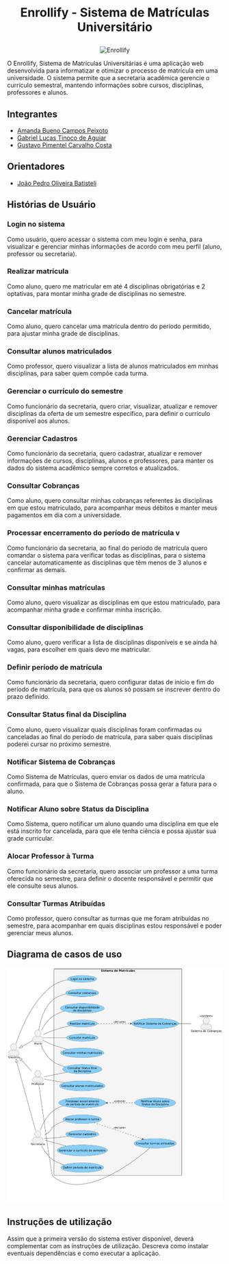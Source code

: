# <p align="center">Enrollify - Sistema de Matrículas Universitário</p>

<p align="center">
  <img src="https://github.com/user-attachments/assets/92ed0005-4025-4966-90ef-088a915ee546" alt="Enrollify">
</p>

O Enrollify, Sistema de Matrículas Universitárias é uma aplicação web desenvolvida para informatizar e otimizar o processo de matrícula em uma universidade. O sistema permite que a secretaria acadêmica gerencie o currículo semestral, mantendo informações sobre cursos, disciplinas, professores e alunos.

## Integrantes

* [Amanda Bueno Campos Peixoto](https://github.com/abc-peixoto)
* [Gabriel Lucas Tinoco de Aguiar](https://github.com/gabrieltinoco)
* [Gustavo Pimentel Carvalho Costa](https://github.com/gustavo-p0)

## Orientadores
* [João Pedro Oliveira Batisteli](https://github.com/JPBatisteli)

## Histórias de Usuário

### Login no sistema

 Como usuário,
 quero acessar o sistema com meu login e senha,
 para visualizar e gerenciar minhas informações de acordo com meu perfil (aluno, professor ou secretaria).

### Realizar matrícula

 Como aluno,
 quero me matricular em até 4 disciplinas obrigatórias e 2 optativas,
 para montar minha grade de disciplinas no semestre.

### Cancelar matrícula

 Como aluno,
 quero cancelar uma matrícula dentro do período permitido,
 para ajustar minha grade de disciplinas.

### Consultar alunos matriculados 

 Como professor,
 quero visualizar a lista de alunos matriculados em minhas disciplinas,
 para saber quem compõe cada turma.

### Gerenciar o currículo do semestre 

 Como funcionário da secretaria,
 quero criar, visualizar, atualizar e remover disciplinas da oferta de um semestre específico,
 para definir o currículo disponível aos alunos.

### Gerenciar Cadastros

 Como funcionário da secretaria,
 quero cadastrar, atualizar e remover informações de cursos, disciplinas, alunos e professores,
 para manter os dados do sistema acadêmico sempre corretos e atualizados.

### Consultar Cobranças

 Como aluno,
 quero consultar minhas cobranças referentes às disciplinas em que estou matriculado,
 para acompanhar meus débitos e manter meus pagamentos em dia com a universidade.

### Processar encerramento do período de matrícula v 

 Como funcionário da secretaria,
 ao final do período de matrícula quero comandar o sistema para verificar todas as disciplinas,
 para o sistema cancelar automaticamente as disciplinas que têm menos de 3 alunos e confirmar as demais.

### Consultar minhas matrículas 

 Como aluno,
 quero visualizar as disciplinas em que estou matriculado,
 para acompanhar minha grade e confirmar minha inscrição.

### Consultar disponibilidade de disciplinas

 Como aluno,
 quero verificar a lista de disciplinas disponíveis e se ainda há vagas,
 para escolher em quais devo me matricular.

### Definir período de matrícula 

 Como funcionário da secretaria,
 quero configurar datas de início e fim do período de matrícula,
 para que os alunos só possam se inscrever dentro do prazo definido.

### Consultar Status final da Disciplina

 Como aluno,
 quero visualizar quais disciplinas foram confirmadas ou canceladas ao final do    	período de matrícula,
 para saber quais disciplinas poderei cursar no próximo semestre.

### Notificar Sistema de Cobranças

 Como Sistema de Matrículas, 
 quero enviar os dados de uma matrícula confirmada, 
 para que o Sistema de Cobranças possa gerar a fatura para o aluno.

### Notificar Aluno sobre Status da Disciplina

 Como Sistema, 
 quero notificar um aluno quando uma disciplina em que ele está inscrito for cancelada, 
 para que ele tenha ciência e possa ajustar sua grade curricular.

### Alocar Professor à Turma

 Como funcionário da secretaria, 
 quero associar um professor a uma turma oferecida no semestre, 
 para definir o docente responsável e permitir que ele consulte seus alunos.

### Consultar Turmas Atribuídas
 Como professor,
 quero consultar as turmas que me foram atribuídas no semestre,
 para acompanhar em quais disciplinas estou responsável e poder gerenciar meus alunos.

## Diagrama de casos de uso

[![Diagrama de casos de uso](project/img/use-case-diagram_v01.png)](project/img/use-case-diagram_v01.png)

## Instruções de utilização
Assim que a primeira versão do sistema estiver disponível, deverá complementar com as instruções de utilização. Descreva como instalar eventuais dependências e como executar a aplicação.
